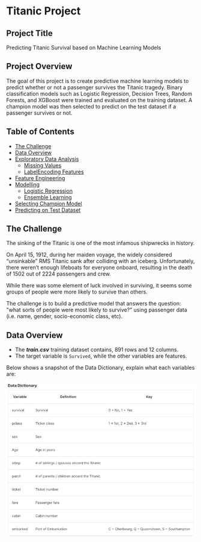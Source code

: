 # Titanic Project

## Project Title
Predicting Titanic Survival based on Machine Learning Models

## Project Overview
The goal of this project is to create predictive machine learning models to predict whether or not a passenger survives the Titanic tragedy. Binary classification models such as Logistic Regression, Decision Trees, Random Forests, and XGBoost were trained and evaluated on the training dataset. A champion model was then selected to predict on the test dataset if a passenger survives or not.

## Table of Contents
- [The Challenge](#the-challenge)
- [Data Overview](#data-overview)
- [Exploratory Data Analysis](#exploratory-data-analysis)
  - [Missing Values](#missing-values)
  - [LabelEncoding Features](#labelencoding-features)
- [Feature Engineering](#feature-engineering)
- [Modelling](#modelling)
  - [Logistic Regression](#logistic-regression)
  - [Ensemble Learning](#ensemble-learning)
- [Selecting Champion Model](#selecting-champion-model)
- [Predicting on Test Dataset](#predicting-on-test-dataset)

## The Challenge
The sinking of the Titanic is one of the most infamous shipwrecks in history.

On April 15, 1912, during her maiden voyage, the widely considered “unsinkable” RMS Titanic sank after colliding with an iceberg. Unfortunately, there weren’t enough lifeboats for everyone onboard, resulting in the death of 1502 out of 2224 passengers and crew.

While there was some element of luck involved in surviving, it seems some groups of people were more likely to survive than others.

The challenge is to build a predictive model that answers the question: "what sorts of people were most likely to survive?" using passenger data (i.e. name, gender, socio-economic class, etc).

## Data Overview
- The ***train.csv*** training dataset contains, 891 rows and 12 columns.
- The target variable is `Survived`, while the other variables are features.
  
Below shows a snapshot of the Data Dictionary, explain what each variables are:

![data_dictionary](https://github.com/justin-97/Titanic-Project/blob/main/Images/datadictionary.jpg)


